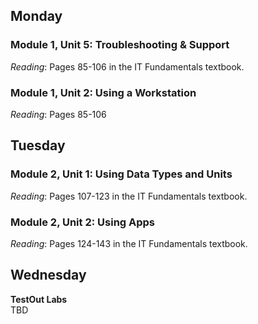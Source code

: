 ## Monday
### Module 1, Unit 5: Troubleshooting & Support
*Reading*: Pages 85-106 in the IT Fundamentals textbook.

### Module 1, Unit 2: Using a Workstation
*Reading*: Pages 85-106

## Tuesday
### Module 2, Unit 1: Using Data Types and Units
*Reading*: Pages 107-123 in the IT Fundamentals textbook.

### Module 2, Unit 2: Using Apps
*Reading*: Pages 124-143 in the IT Fundamentals textbook.

## Wednesday
**TestOut Labs** \
TBD